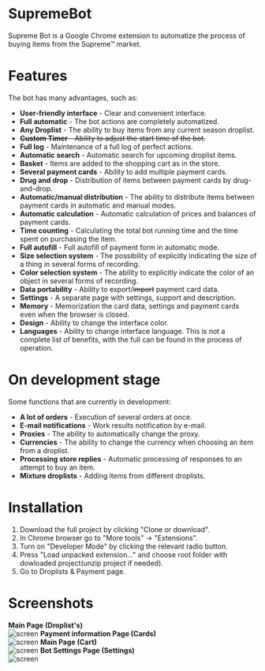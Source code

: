 # SupremeBot
Supreme Bot is a Google Chrome extension to automatize the process of buying items from the Supreme™ market.

# Features  
The bot has many advantages, such as:
- **User-friendly interface** - Clear and convenient interface.
- **Full automatic** - The bot actions are completely automatized.
- **Any Droplist** - The ability to buy items from any current season droplist.  
- ~~**Custom Timer** - Ability to adjust the start time of the bot.~~  
- **Full log** - Maintenance of a full log of perfect actions.
- **Automatic search** - Automatic search for upcoming droplist items.
- **Basket** - Items are added to the shopping cart as in the store.
- **Several payment cards** - Ability to add multiple payment cards.
- **Drug and drop** - Distribution of items between payment cards by drug-and-drop.
- **Automatic/manual distribution** - The ability to distribute items between payment cards in automatic and manual modes.
- **Automatic calculation** - Automatic calculation of prices and balances of payment cards.
- **Time counting** - Calculating the total bot running time and the time spent on purchasing the item.
- **Full autofill** - Full autofill of payment form in automatic mode.
- **Size selection system** - The possibility of explicitly indicating the size of a thing in several forms of recording.
- **Color selection system** - The ability to explicitly indicate the color of an object in several forms of recording.
- **Data portability** - Ability to export/~~import~~ payment card data. 
- **Settings** - A separate page with settings, support and description.
- **Memory** - Memorization the card data, settings and payment cards even when the browser is closed.
- **Design** - Ability to change the interface color.
- **Languages** - Ability to change interface language.
This is not a complete list of benefits, with the full can be found in the process of operation.

# On development stage
Some functions that are currently in development:
- **A lot of orders** - Execution of several orders at once.
- **E-mail notifications** - Work results notification by e-mail.
- **Proxies** - The ability to automatically change the proxy.
- **Currencies** - The ability to change the currency when choosing an item from a droplist.
- **Processing store replies** - Automatic processing of responses to an attempt to buy an item.
- **Mixture droplists** - Adding items from different droplists.

# Installation  
1. Download the full project by clicking "Clone or download".
2. In Chrome browser go to "More tools" -> "Extensions".
3. Turn on "Developer Mode" by clicking the relevant radio button.
4. Press "Load unpacked extension..." and choose root folder with dowloaded project(unzip project if needed).
5. Go to Droplists & Payment page.


# Screenshots
**Main Page (Droplist's)**  
![screen](https://raw.githubusercontent.com/Shitovdm/SupremeBot/master/img/screenshots/screenshot-1.png) 
**Payment information Page (Cards)**  
![screen](https://raw.githubusercontent.com/Shitovdm/SupremeBot/master/img/screenshots/screenshot-2.png)
**Main Page (Cart)**    
![screen](https://raw.githubusercontent.com/Shitovdm/SupremeBot/master/img/screenshots/screenshot-3.png) 
**Bot Settings Page (Settings)**    
![screen](https://raw.githubusercontent.com/Shitovdm/SupremeBot/master/img/screenshots/screenshot-4.png)
